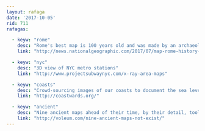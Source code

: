 ```yaml
---
layout: rafaga
date: '2017-10-05'
rid: 711
rafagas:

  - keyw: "rome"
    desc: "Rome's best map is 100 years old and was made by an archaeologist on 46 separate sheets"
    link: "http://news.nationalgeographic.com/2017/07/map-rome-history-lanciani-artifact/"

  - keyw: "nyc"
    desc: "3D view of NYC metro stations"
    link: "http://www.projectsubwaynyc.com/x-ray-area-maps"

  - keyw: "coasts"
    desc: "Crowd-sourcing images of our coasts to document the sea level rise"
    link: "http://coastwards.org/"

  - keyw: "ancient"
    desc: "Nine ancient maps ahead of their time, by their detail, tooling or their World perspective"
    link: "http://voleum.com/nine-ancient-maps-not-exist/"
---
```


